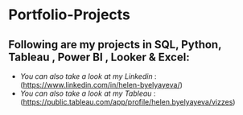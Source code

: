 # Portfolio-Projects
## Following are my projects in SQL, Python, Tableau , Power BI , Looker & Excel:
- *You can also take a look at my Linkedin* : (https://www.linkedin.com/in/helen-byelyayeva/)
- *You can also take a look at my Tableau* : (https://public.tableau.com/app/profile/helen.byelyayeva/vizzes)
